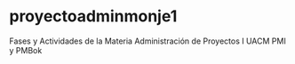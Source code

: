 # proyectoadminmonje1
Fases y Actividades de la Materia Administración de Proyectos I UACM PMI y PMBok
